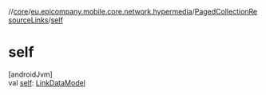 //[core](../../../index.md)/[eu.epicompany.mobile.core.network.hypermedia](../index.md)/[PagedCollectionResourceLinks](index.md)/[self](self.md)

# self

[androidJvm]\
val [self](self.md): [LinkDataModel](../-link-data-model/index.md)
